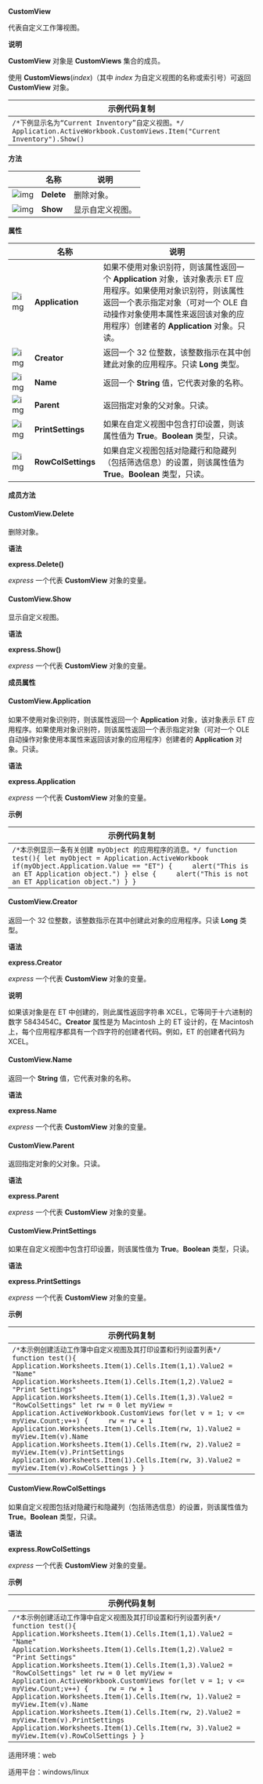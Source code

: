 **CustomView**



代表自定义工作簿视图。

**说明**

**CustomView** 对象是 **CustomViews** 集合的成员。

使用 **CustomViews**(*index*)（其中 *index* 为自定义视图的名称或索引号）可返回 **CustomView** 对象。

| 示例代码复制                                                 |
| ------------------------------------------------------------ |
| `/*下例显示名为“Current Inventory”自定义视图。*/ Application.ActiveWorkbook.CustomViews.Item("Current Inventory").Show() ` |

**方法**

|                                                              | 名称       | 说明             |
| ------------------------------------------------------------ | ---------- | ---------------- |
| ![img](https://qn.cache.wpscdn.cn/encs/doc/office_v19/gif/methods.gif) | **Delete** | 删除对象。       |
| ![img](https://qn.cache.wpscdn.cn/encs/doc/office_v19/gif/methods.gif) | **Show**   | 显示自定义视图。 |

**属性**

|                                                              | 名称               | 说明                                                         |
| ------------------------------------------------------------ | ------------------ | ------------------------------------------------------------ |
| ![img](https://qn.cache.wpscdn.cn/encs/doc/office_v19/gif/properties.gif) | **Application**    | 如果不使用对象识别符，则该属性返回一个 **Application** 对象，该对象表示 ET 应用程序。如果使用对象识别符，则该属性返回一个表示指定对象（可对一个 OLE 自动操作对象使用本属性来返回该对象的应用程序）创建者的 **Application** 对象。只读。 |
| ![img](https://qn.cache.wpscdn.cn/encs/doc/office_v19/gif/properties.gif) | **Creator**        | 返回一个 32 位整数，该整数指示在其中创建此对象的应用程序。只读 **Long** 类型。 |
| ![img](https://qn.cache.wpscdn.cn/encs/doc/office_v19/gif/properties.gif) | **Name**           | 返回一个 **String** 值，它代表对象的名称。                   |
| ![img](https://qn.cache.wpscdn.cn/encs/doc/office_v19/gif/properties.gif) | **Parent**         | 返回指定对象的父对象。只读。                                 |
| ![img](https://qn.cache.wpscdn.cn/encs/doc/office_v19/gif/properties.gif) | **PrintSettings**  | 如果在自定义视图中包含打印设置，则该属性值为 **True**。**Boolean** 类型，只读。 |
| ![img](https://qn.cache.wpscdn.cn/encs/doc/office_v19/gif/properties.gif) | **RowColSettings** | 如果自定义视图包括对隐藏行和隐藏列（包括筛选信息）的设置，则该属性值为 **True**。**Boolean** 类型，只读。 |

**成员方法**

#### **CustomView.Delete**

删除对象。

**语法**

**express.Delete()**

*express*   一个代表 **CustomView** 对象的变量。

#### **CustomView.Show**

显示自定义视图。

**语法**

**express.Show()**

*express*   一个代表 **CustomView** 对象的变量。

**成员属性**

#### **CustomView.Application**

如果不使用对象识别符，则该属性返回一个 **Application** 对象，该对象表示 ET 应用程序。如果使用对象识别符，则该属性返回一个表示指定对象（可对一个 OLE 自动操作对象使用本属性来返回该对象的应用程序）创建者的 **Application** 对象。只读。

**语法**

**express.Application**

*express*   一个代表 **CustomView** 对象的变量。

**示例**

| 示例代码复制                                                 |
| ------------------------------------------------------------ |
| `/*本示例显示一条有关创建 myObject 的应用程序的消息。*/ function test(){ let myObject = Application.ActiveWorkbook if(myObject.Application.Value == "ET") {     alert("This is an ET Application object.") } else {     alert("This is not an ET Application object.") } }` |

#### **CustomView.Creator**

返回一个 32 位整数，该整数指示在其中创建此对象的应用程序。只读 **Long** 类型。

**语法**

**express.Creator**

*express*   一个代表 **CustomView** 对象的变量。

**说明**

如果该对象是在 ET 中创建的，则此属性返回字符串 XCEL，它等同于十六进制的数字 5843454C。**Creator** 属性是为 Macintosh 上的 ET 设计的，在 Macintosh 上，每个应用程序都具有一个四字符的创建者代码。例如，ET 的创建者代码为 XCEL。

#### **CustomView.Name**

返回一个 **String** 值，它代表对象的名称。

**语法**

**express.Name**

*express*   一个代表 **CustomView** 对象的变量。

#### **CustomView.Parent**

返回指定对象的父对象。只读。

**语法**

**express.Parent**

*express*   一个代表 **CustomView** 对象的变量。

#### **CustomView.PrintSettings**

如果在自定义视图中包含打印设置，则该属性值为 **True**。**Boolean** 类型，只读。

**语法**

**express.PrintSettings**

*express*   一个代表 **CustomView** 对象的变量。

**示例**

| 示例代码复制                                                 |
| ------------------------------------------------------------ |
| `/*本示例创建活动工作簿中自定义视图及其打印设置和行列设置列表*/ function test(){ Application.Worksheets.Item(1).Cells.Item(1,1).Value2 = "Name" Application.Worksheets.Item(1).Cells.Item(1,2).Value2 = "Print Settings" Application.Worksheets.Item(1).Cells.Item(1,3).Value2 = "RowColSettings" let rw = 0 let myView = Application.ActiveWorkbook.CustomViews for(let v = 1; v <= myView.Count;v++) {     rw = rw + 1     Application.Worksheets.Item(1).Cells.Item(rw, 1).Value2 = myView.Item(v).Name     Application.Worksheets.Item(1).Cells.Item(rw, 2).Value2 = myView.Item(v).PrintSettings     Application.Worksheets.Item(1).Cells.Item(rw, 3).Value2 = myView.Item(v).RowColSettings } }` |

#### **CustomView.RowColSettings**

如果自定义视图包括对隐藏行和隐藏列（包括筛选信息）的设置，则该属性值为 **True**。**Boolean** 类型，只读。

**语法**

**express.RowColSettings**

*express*   一个代表 **CustomView** 对象的变量。

**示例**

| 示例代码复制                                                 |
| ------------------------------------------------------------ |
| `/*本示例创建活动工作簿中自定义视图及其打印设置和行列设置列表*/ function test(){ Application.Worksheets.Item(1).Cells.Item(1,1).Value2 = "Name" Application.Worksheets.Item(1).Cells.Item(1,2).Value2 = "Print Settings" Application.Worksheets.Item(1).Cells.Item(1,3).Value2 = "RowColSettings" let rw = 0 let myView = Application.ActiveWorkbook.CustomViews for(let v = 1; v <= myView.Count;v++) {     rw = rw + 1     Application.Worksheets.Item(1).Cells.Item(rw, 1).Value2 = myView.Item(v).Name     Application.Worksheets.Item(1).Cells.Item(rw, 2).Value2 = myView.Item(v).PrintSettings     Application.Worksheets.Item(1).Cells.Item(rw, 3).Value2 = myView.Item(v).RowColSettings } }` |

适用环境：web

适用平台：windows/linux
